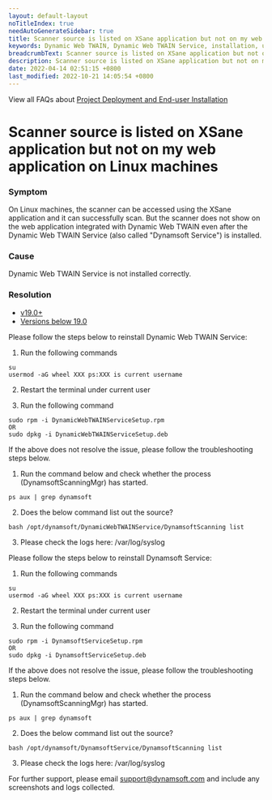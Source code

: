 ```yaml
---
layout: default-layout
noTitleIndex: true
needAutoGenerateSidebar: true
title: Scanner source is listed on XSane application but not on my web application on Linux machines
keywords: Dynamic Web TWAIN, Dynamic Web TWAIN Service, installation, uninstallation
breadcrumbText: Scanner source is listed on XSane application but not on my web application on Linux machines
description: Scanner source is listed on XSane application but not on my web application on Linux machines
date: 2022-04-14 02:51:15 +0800
last_modified: 2022-10-21 14:05:54 +0800
---
```


View all FAQs about [Project Deployment and End-user Installation](
https://www.dynamsoft.com/web-twain/docs/faq/#project-deployment-and-end-user-installation)

# Scanner source is listed on XSane application but not on my web application on Linux machines


### Symptom

On Linux machines, the scanner can be accessed using the XSane application and it can successfully scan. But the scanner does not show on the web application integrated with Dynamic Web TWAIN even after the Dynamic Web TWAIN Service (also called "Dynamsoft Service") is installed.

### Cause

Dynamic Web TWAIN Service is not installed correctly.

### Resolution

<div class="multi-panel-switching-prefix"></div>

- [v19.0+](#19plus)
- [Versions below 19.0](#19min)

<div class="multi-panel-start"></div>

Please follow the steps below to reinstall Dynamic Web TWAIN Service:

1. Run the following commands
``` shell
su
usermod -aG wheel XXX ps:XXX is current username
```

2. Restart the terminal under current user

3. Run the following command
``` shell
sudo rpm -i DynamicWebTWAINServiceSetup.rpm
OR
sudo dpkg -i DynamicWebTWAINServiceSetup.deb
```

If the above does not resolve the issue, please follow the troubleshooting steps below.

1. Run the command below and check whether the process (DynamsoftScanningMgr) has started.
``` shell
ps aux | grep dynamsoft
```
2. Does the below command list out the source?
``` shell
bash /opt/dynamsoft/DynamicWebTWAINService/DynamsoftScanning list
```
3. Please check the logs here: /var/log/syslog

<div class="multi-panel-end"></div>

<div class="multi-panel-start"></div>

Please follow the steps below to reinstall Dynamsoft Service:

1. Run the following commands
``` shell
su
usermod -aG wheel XXX ps:XXX is current username
```

2. Restart the terminal under current user

3. Run the following command
``` shell
sudo rpm -i DynamsoftServiceSetup.rpm
OR
sudo dpkg -i DynamsoftServiceSetup.deb
```

If the above does not resolve the issue, please follow the troubleshooting steps below.

1. Run the command below and check whether the process (DynamsoftScanningMgr) has started.
``` shell
ps aux | grep dynamsoft
```
2. Does the below command list out the source?
``` shell
bash /opt/dynamsoft/DynamsoftService/DynamsoftScanning list
```
3. Please check the logs here: /var/log/syslog

<div class="multi-panel-end"></div>

<div class="multi-panel-switching-end"></div>

For further support, please email support@dynamsoft.com and include any screenshots and logs collected.
